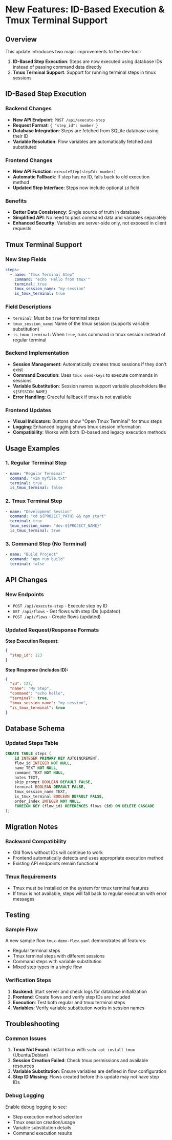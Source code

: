 # New Features: ID-Based Execution & Tmux Terminal Support

## Overview

This update introduces two major improvements to the dev-tool:

1. **ID-Based Step Execution**: Steps are now executed using database IDs instead of passing command data directly
2. **Tmux Terminal Support**: Support for running terminal steps in tmux sessions

## ID-Based Step Execution

### Backend Changes

- **New API Endpoint**: `POST /api/execute-step`
- **Request Format**: `{ "step_id": number }`
- **Database Integration**: Steps are fetched from SQLite database using their ID
- **Variable Resolution**: Flow variables are automatically fetched and substituted

### Frontend Changes

- **New API Function**: `executeStep(stepId: number)`
- **Automatic Fallback**: If step has no ID, falls back to old execution method
- **Updated Step Interface**: Steps now include optional `id` field

### Benefits

- **Better Data Consistency**: Single source of truth in database
- **Simplified API**: No need to pass command data and variables separately
- **Enhanced Security**: Variables are server-side only, not exposed in client requests

## Tmux Terminal Support

### New Step Fields

```yaml
steps:
  - name: "Tmux Terminal Step"
    command: "echo 'Hello from tmux'"
    terminal: true
    tmux_session_name: "my-session"
    is_tmux_terminal: true
```

### Field Descriptions

- `terminal`: Must be `true` for terminal steps
- `tmux_session_name`: Name of the tmux session (supports variable substitution)
- `is_tmux_terminal`: When `true`, runs command in tmux session instead of regular terminal

### Backend Implementation

- **Session Management**: Automatically creates tmux sessions if they don't exist
- **Command Execution**: Uses `tmux send-keys` to execute commands in sessions
- **Variable Substitution**: Session names support variable placeholders like `${SESSION_NAME}`
- **Error Handling**: Graceful fallback if tmux is not available

### Frontend Updates

- **Visual Indicators**: Buttons show "Open Tmux Terminal" for tmux steps
- **Logging**: Enhanced logging shows tmux session information
- **Compatibility**: Works with both ID-based and legacy execution methods

## Usage Examples

### 1. Regular Terminal Step
```yaml
- name: "Regular Terminal"
  command: "vim myfile.txt"
  terminal: true
  is_tmux_terminal: false
```

### 2. Tmux Terminal Step
```yaml
- name: "Development Session"
  command: "cd ${PROJECT_PATH} && npm start"
  terminal: true
  tmux_session_name: "dev-${PROJECT_NAME}"
  is_tmux_terminal: true
```

### 3. Command Step (No Terminal)
```yaml
- name: "Build Project"
  command: "npm run build"
  terminal: false
```

## API Changes

### New Endpoints

- `POST /api/execute-step` - Execute step by ID
- `GET /api/flows` - Get flows with step IDs (updated)
- `POST /api/flows` - Create flows (updated)

### Updated Request/Response Formats

**Step Execution Request:**
```json
{
  "step_id": 123
}
```

**Step Response (includes ID):**
```json
{
  "id": 123,
  "name": "My Step",
  "command": "echo hello",
  "terminal": true,
  "tmux_session_name": "my-session",
  "is_tmux_terminal": true
}
```

## Database Schema

### Updated Steps Table
```sql
CREATE TABLE steps (
    id INTEGER PRIMARY KEY AUTOINCREMENT,
    flow_id INTEGER NOT NULL,
    name TEXT NOT NULL,
    command TEXT NOT NULL,
    notes TEXT,
    skip_prompt BOOLEAN DEFAULT FALSE,
    terminal BOOLEAN DEFAULT FALSE,
    tmux_session_name TEXT,
    is_tmux_terminal BOOLEAN DEFAULT FALSE,
    order_index INTEGER NOT NULL,
    FOREIGN KEY (flow_id) REFERENCES flows (id) ON DELETE CASCADE
);
```

## Migration Notes

### Backward Compatibility

- Old flows without IDs will continue to work
- Frontend automatically detects and uses appropriate execution method
- Existing API endpoints remain functional

### Tmux Requirements

- Tmux must be installed on the system for tmux terminal features
- If tmux is not available, steps will fall back to regular execution with error messages

## Testing

### Sample Flow

A new sample flow `tmux-demo-flow.yaml` demonstrates all features:

- Regular terminal steps
- Tmux terminal steps with different sessions
- Command steps with variable substitution
- Mixed step types in a single flow

### Verification Steps

1. **Backend**: Start server and check logs for database initialization
2. **Frontend**: Create flows and verify step IDs are included
3. **Execution**: Test both regular and tmux terminal steps
4. **Variables**: Verify variable substitution works in session names

## Troubleshooting

### Common Issues

1. **Tmux Not Found**: Install tmux with `sudo apt install tmux` (Ubuntu/Debian)
2. **Session Creation Failed**: Check tmux permissions and available resources
3. **Variable Substitution**: Ensure variables are defined in flow configuration
4. **Step ID Missing**: Flows created before this update may not have step IDs

### Debug Logging

Enable debug logging to see:
- Step execution method selection
- Tmux session creation/usage
- Variable substitution details
- Command execution results 